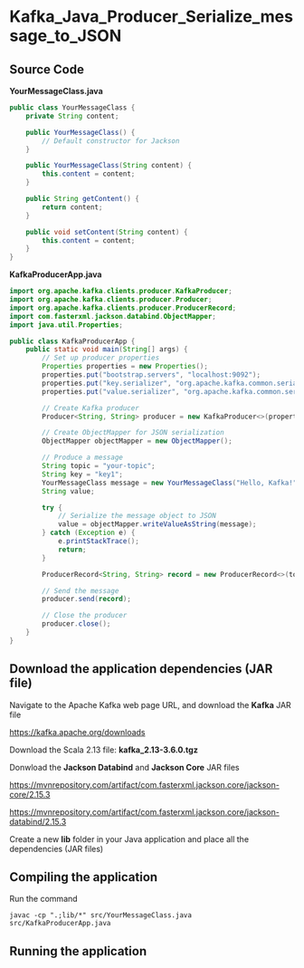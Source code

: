 # Kafka_Java_Producer_Serialize_message_to_JSON

## Source Code


**YourMessageClass.java**
```java
public class YourMessageClass {
    private String content;

    public YourMessageClass() {
        // Default constructor for Jackson
    }

    public YourMessageClass(String content) {
        this.content = content;
    }

    public String getContent() {
        return content;
    }

    public void setContent(String content) {
        this.content = content;
    }
}
```

**KafkaProducerApp.java**
```java
import org.apache.kafka.clients.producer.KafkaProducer;
import org.apache.kafka.clients.producer.Producer;
import org.apache.kafka.clients.producer.ProducerRecord;
import com.fasterxml.jackson.databind.ObjectMapper;
import java.util.Properties;

public class KafkaProducerApp {
    public static void main(String[] args) {
        // Set up producer properties
        Properties properties = new Properties();
        properties.put("bootstrap.servers", "localhost:9092");
        properties.put("key.serializer", "org.apache.kafka.common.serialization.StringSerializer");
        properties.put("value.serializer", "org.apache.kafka.common.serialization.StringSerializer");

        // Create Kafka producer
        Producer<String, String> producer = new KafkaProducer<>(properties);

        // Create ObjectMapper for JSON serialization
        ObjectMapper objectMapper = new ObjectMapper();

        // Produce a message
        String topic = "your-topic";
        String key = "key1";
        YourMessageClass message = new YourMessageClass("Hello, Kafka!"); // Create a class for your message
        String value;

        try {
            // Serialize the message object to JSON
            value = objectMapper.writeValueAsString(message);
        } catch (Exception e) {
            e.printStackTrace();
            return;
        }

        ProducerRecord<String, String> record = new ProducerRecord<>(topic, key, value);

        // Send the message
        producer.send(record);

        // Close the producer
        producer.close();
    }
}
```

## Download the application dependencies (JAR file)

Navigate to the Apache Kafka web page URL, and download the **Kafka** JAR file

https://kafka.apache.org/downloads

Download the Scala 2.13 file: **kafka_2.13-3.6.0.tgz**

Donwload the **Jackson Databind** and **Jackson Core** JAR files

https://mvnrepository.com/artifact/com.fasterxml.jackson.core/jackson-core/2.15.3

https://mvnrepository.com/artifact/com.fasterxml.jackson.core/jackson-databind/2.15.3

Create a new **lib** folder in your Java application and place all the dependencies (JAR files)




## Compiling the application

Run the command

```
javac -cp ".;lib/*" src/YourMessageClass.java src/KafkaProducerApp.java
```

## Running the application

```

```
